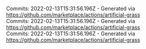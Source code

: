 Commits: 2022-02-13T15:31:56.196Z - Generated via https://github.com/marketplace/actions/artificial-grass
<br>
Commits: 2022-02-13T15:31:56.196Z - Generated via https://github.com/marketplace/actions/artificial-grass
<br>
Commits: 2022-02-13T15:31:56.196Z - Generated via https://github.com/marketplace/actions/artificial-grass
<br>
